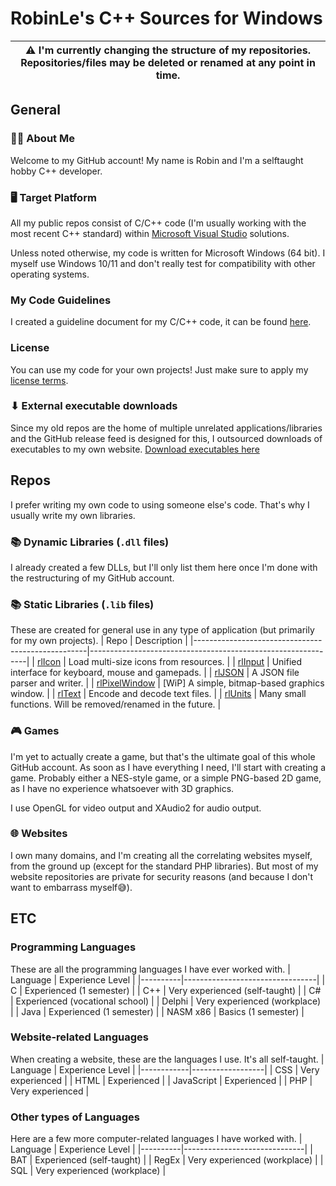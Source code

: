 # RobinLe's C++ Sources for Windows

| :warning: I'm currently changing the structure of my repositories. Repositories/files may be deleted or renamed at any point in time. |
|--|

## General
### 🙋‍♂️ About Me
Welcome to my GitHub account! My name is Robin and I'm a selftaught hobby C++ developer.

### 🖥 Target Platform
All my public repos consist of C/C++ code (I'm usually working with the most recent C++ standard) within [Microsoft Visual Studio](https://www.visualstudio.com) solutions.

Unless noted otherwise, my code is written for Microsoft Windows (64 bit). I myself use Windows 10/11 and don't really test for compatibility with other operating systems.

### My Code Guidelines
I created a guideline document for my C/C++ code, it can be found [here](/CodeGuidelines.md).

### License
You can use my code for your own projects! Just make sure to apply my [license terms](LicenseInfo.md).

### ⬇ External executable downloads
Since my old repos are the home of multiple unrelated applications/libraries and the GitHub release feed is designed for this, I outsourced downloads of executables to my own website.
[Download executables here](https://download.robinle.de/github/)



## Repos
I prefer writing my own code to using someone else's code. That's why I usually write my own libraries.

### 📚 Dynamic Libraries (`.dll` files)
I already created a few DLLs, but I'll only list them here once I'm done with the restructuring of my GitHub account.

### 📚 Static Libraries (`.lib` files)
These are created for general use in any type of application (but primarily for my own projects).
| Repo                                              | Description                                                  |
|---------------------------------------------------|--------------------------------------------------------------|
| [rlIcon](https://rle.sh/git/rlIcon)               | Load multi-size icons from resources.                        |
| [rlInput](https://rle.sh/git/rlInput)             | Unified interface for keyboard, mouse and gamepads.          |
| [rlJSON](https://rle.sh/git/rlJSON)               | A JSON file parser and writer.                               |
| [rlPixelWindow](https://rle.sh/git/rlPixelWindow) | [WiP] A simple, bitmap-based graphics window.                |
| [rlText](https://rle.sh/git/rlText)               | Encode and decode text files.                                |
| [rlUnits](https://rle.sh/git/libs)                | Many small functions. Will be removed/renamed in the future. |

### 🎮 Games
I'm yet to actually create a game, but that's the ultimate goal of this whole GitHub account. As soon as I have everything I need, I'll start with creating a game. Probably either a NES-style game, or a simple PNG-based 2D game, as I have no experience whatsoever with 3D graphics.

I use OpenGL for video output and XAudio2 for audio output.

### 🌐 Websites
I own many domains, and I'm creating all the correlating websites myself, from the ground up (except for the standard PHP libraries).
But most of my website repositories are private for security reasons (and because I don't want to embarrass myself😅).


## ETC
### Programming Languages
These are all the programming languages I have ever worked with.
| Language | Experience Level                |
|----------|---------------------------------|
| C        | Experienced (1 semester)        |
| C++      | Very experienced (self-taught)  |
| C#       | Experienced (vocational school) |
| Delphi   | Very experienced (workplace)    |
| Java     | Experienced (1 semester)        |
| NASM x86 | Basics (1 semester)             |

### Website-related Languages
When creating a website, these are the languages I use. It's all self-taught.
| Language   | Experience Level |
|------------|------------------|
| CSS        | Very experienced |
| HTML       | Experienced      |
| JavaScript | Experienced      |
| PHP        | Very experienced |

### Other types of Languages
Here are a few more computer-related languages I have worked with.
| Language | Experience Level             |
|----------|------------------------------|
| BAT      | Experienced (self-taught)    |
| RegEx    | Very experienced (workplace) |
| SQL      | Very experienced (workplace) |
